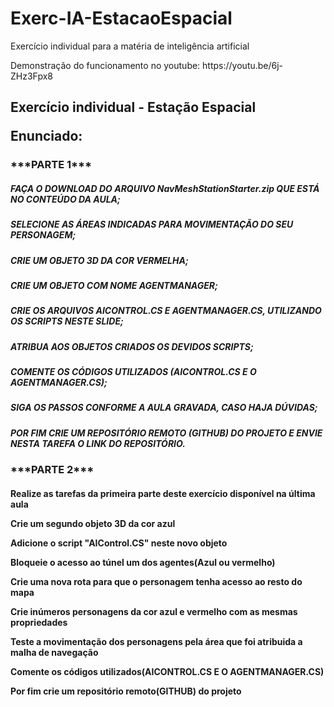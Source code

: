 # Exerc-IA-EstacaoEspacial
Exercício individual para a matéria de inteligência artificial
<p>Demonstração do funcionamento no youtube: https://youtu.be/6j-ZHz3Fpx8

<p><H2>Exercício individual - Estação Espacial
  
  <p> Enunciado:
    
   <p><h3> ***PARTE 1*** 

<p><h5>FAÇA O DOWNLOAD DO ARQUIVO NavMeshStationStarter.zip QUE ESTÁ NO CONTEÚDO DA AULA;

<p><h5>SELECIONE AS ÁREAS INDICADAS PARA MOVIMENTAÇÃO DO SEU PERSONAGEM;

<p><h5>CRIE UM OBJETO 3D DA COR VERMELHA;

<p><h5>CRIE UM OBJETO COM NOME AGENTMANAGER;

<p><h5>CRIE OS ARQUIVOS AICONTROL.CS E AGENTMANAGER.CS, UTILIZANDO OS SCRIPTS NESTE SLIDE;

<p><h5>ATRIBUA AOS OBJETOS CRIADOS OS DEVIDOS SCRIPTS;

<p><h5>COMENTE OS CÓDIGOS UTILIZADOS (AICONTROL.CS E O AGENTMANAGER.CS);

<p><h5>SIGA OS PASSOS CONFORME A AULA GRAVADA, CASO HAJA DÚVIDAS;

<p><h5>POR FIM CRIE UM REPOSITÓRIO REMOTO (GITHUB) DO PROJETO E ENVIE NESTA TAREFA O LINK DO REPOSITÓRIO.
<p>
<p><h3>***PARTE 2*** 
<p><h4>
<p> Realize as tarefas da primeira parte deste exercício disponível na última aula

<p> Crie um segundo objeto 3D da cor azul

<p> Adicione o script "AIControl.CS" neste novo objeto

<p> Bloqueie o acesso ao túnel um dos agentes(Azul ou vermelho)

<p> Crie uma nova rota para que o personagem tenha acesso ao resto do mapa

<p> Crie inúmeros personagens da cor azul e vermelho com as mesmas propriedades

<p> Teste a movimentação dos personagens pela área que foi atribuida a malha de navegação

<p> Comente os códigos utilizados(AICONTROL.CS E O AGENTMANAGER.CS)

<p>Por fim crie um repositório remoto(GITHUB) do projeto
